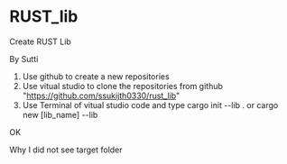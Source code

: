 # RUST_lib
Create RUST Lib


By Sutti
1) Use github to create a new repositories
2) Use vitual studio to clone the repositories from github
"https://github.com/ssukijth0330/rust_lib"
3) Use Terminal of vitual studio code and type 
   cargo init --lib .
or
    cargo new [lib_name] --lib

OK

Why I did not see target folder


